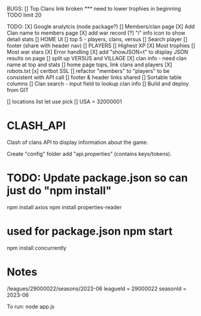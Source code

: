 BUGS:
[] Top Clans link broken *** need to lower trophies in beginning TODO limit 20

TODO:
[X] Google analytcis (node package?)
[] Members/clan page
  [X] Add Clan name to members page
  [X] add war record
  [?] "i" info icon to show detail stats 
[] HOME UI
  [] top 5 - players, clans, versus
  [] Search player
  [] footer (share with header nav)
[] PLAYERS
  [] Highest XP
  [X] Most trophies
  [] Most war stars
[X] Error handling
[X] add "showJSON=t" to display JSON results on page
[] split up VERSUS and VILLAGE
[X] clan info - need clan name at top and stats
[] home page tops, link clans and players
[X] robots.txt
[x] certbot SSL
[] refactor "members" to "players" to be consistent with API call
[] footer & header links shared
[] Sortable table columns
[] Clan search - input field to lookup clan info
[] Build and deploy from GIT

[] locations list let use pick
  [] USA = 32000001


# CLASH_API
Clash of clans API to display information about the game.

Create "config" folder add "api.properties" (contains keys/tokens).

# TODO: Update package.json so can just do "npm install"
npm install axios
npm install properties-reader
# used for package.json npm start
npm install concurrently

# Notes
/leagues/29000022/seasons/2023-06
leagueId = 29000022
seasonId = 2023-06

To run:
node app.js
